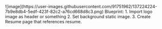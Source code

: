 <head>
<link rel="apple-touch-icon" sizes="180x180" href="/apple-touch-icon.png">
<link rel="icon" type="image/png" sizes="32x32" href="/favicon-32x32.png">
<link rel="icon" type="image/png" sizes="16x16" href="/favicon-16x16.png">
<link rel="manifest" href="/site.webmanifest">
</head>
![image](https://user-images.githubusercontent.com/91751962/137224224-7b9e8db4-5edf-423f-82c2-a76cd668d8c3.png)
Blueprint:
1. Import logo image as header or something
2. Set background static image.
3. Create Resume page that references resume.
